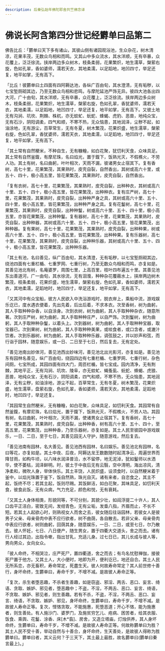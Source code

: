 ```yaml
---
description: 后秦弘始年佛陀耶舍共竺佛念译
---
```


# 佛说长阿含第四分世记经欝单曰品第二

佛告比丘：「欝单曰天下多有诸山，其彼山侧有诸园观浴池，生众杂花，树木清凉，花果丰茂，无数众鸟相和而鸣。又其山中多众流水，其水洋顺，无有卒暴，众花覆上，泛泛徐流。挟岸两边多众树木，枝条柔弱，花果繁炽，地生濡草，槃萦右旋，色如孔翠，香如婆师，濡若天衣，其地柔濡，以足蹈地，地凹四寸，举足还复，地平如掌，无有高下。

「比丘！彼欝单曰土四面有四阿耨达池，各纵广百由旬，其水澄清，无有垢秽，以七宝堑厕砌其边，乃至无数众鸟相和悲鸣，与摩陀延池严饰无异。彼四大池各出四大河，广十由旬，其水洋顺，无有卒暴，众花覆上，泛泛徐流。挟岸两边多众树木，枝条柔弱，花果繁炽，地生濡草，槃萦右旋，色如孔翠，香犹婆师，濡若天衣，其地柔濡，以足蹈地，地凹四寸，举足还复，地平如掌，无有高下。又彼土地无有沟涧、坑坎、荆棘、株杌，亦无蚊虻、蚖蛇、蜂蝎、虎豹、恶兽，地纯众宝，无有石沙，阴阳调柔，四气和顺，不寒不热，无众恼患，其地润泽，尘秽不起，如油涂地，无有游尘，百草常生，无有冬夏，树木繁茂，花果炽盛，地生濡草，槃萦右旋，色如孔翠，香犹婆师，濡若天衣，其地柔濡，以足蹈地，地凹四寸，举足还复，地平如掌，无有高下。

「其土常有自然粳米，不种自生，无有糠糩，如白花聚，犹忉利天食，众味具足。其土常有自然釜鍑，有摩尼珠，名曰焰光，置于鍑下，饭熟光灭，不假樵火，不劳人功。其土有树，名曰曲躬，叶叶相次，天雨不漏，彼诸男女止宿其下。复有香树，高七十里，花果繁茂，其果熟时，皮壳自裂，自然香出，其树或高六十里，或五十、四十，极小高五里，皆花果繁茂，其果熟时，皮壳自裂，自然香出。

「复有衣树，高七十里，花果繁茂，其果熟时，皮壳自裂，出种种衣，其树或高六十里、五十、四十，极小高五里，皆花果繁茂，出种种衣。复有庄严树，高七十里，花果繁茂，其果熟时，皮壳自裂，出种种严身之具，其树或高六十里、五十、四十里，极小高五里，皆花果繁茂，出种种严身之具。复有花鬘树，高七十里，花果繁茂，其果熟时，皮壳自裂，出种种鬘，树或高六十里、五十、四十里，极小高五里，亦皆花果繁茂，出种种鬘。复有器树，高七十里，花果繁茂，其果熟时，皮壳自裂，出种种器，其树或高六十里、五十、四十，极小高五里，皆花果繁茂，出种种器。复有果树，高七十里，花果繁茂，其果熟时，皮壳自裂，出种种果，树或高六十里、五十、四十，极小高五里，皆花果繁茂，出种种果。复有乐器树，高七十里，花果繁茂，其果熟时，皮壳自裂，出种种乐器，其树或高六十里、五十、四十，极小高五里，皆花果繁茂，出种种乐器。

「其土有池，名曰善见，纵广百由旬，其水清澄，无有垢秽，以七宝堑厕砌其边，绕池四面有七重栏楯、七重罗网、七重行树，乃至无数众鸟相和而鸣，亦复如是。其善见池北有树，名庵婆罗，周围七里，上高百里，枝叶四布遍五十里。其善见池东出善道河，广一由旬，其水徐流，无有洄澓，种种杂花覆蔽水上，挟岸两边树木繁茂，枝条柔弱，花果炽盛，地生濡草，槃萦右旋，色如孔翠，香如婆师，濡若天衣，其地柔濡，足蹈地时，地凹四寸，举足还复，地平如掌，无有高下。

「又其河中有众宝船，彼方人民欲入中洗浴游戏时，脱衣岸上，乘船中流，游戏娱乐讫已，度水遇衣便着，先出先着，后出后着，不求本衣。次至香树，树为曲躬，其人手取种种杂香，以自涂身。次到衣树，树为曲躬，其人手取种种杂衣，随意所著。次到庄严树，树为曲躬，其人手取种种庄严，以自严饰。次到鬘树，树为曲躬，其人手取种种杂鬘，以着头上。次到器树，树为曲躬，其人手取种种宝器，取宝器已。次到果树，树为曲躬，其人手取种种美果，或啖食者，或口含者，或漉汁饮者。次到乐器树，树为曲躬，其人手取种种乐器，调弦鼓之，并以妙声和弦，而行诣于园林，随意娱乐，或一日、二日至于七日，然后复去，无有定处。

「善见池南出妙体河，善见池西出妙味河，善见池北出光影河，亦复如是。善见池东有园林名善见，纵广百由旬，绕园四边有七重栏楯、七重罗网、七重行树，杂色间厕，七宝所成，其园四面有四大门，周匝栏楯，皆七宝成。园内清净，无有荆棘，其地平正，无有沟涧、坑坎、陵阜，亦无蚊虻、蝇蚤虱、蚖蛇、蜂蝎、虎狼、恶兽，地纯众宝，无有石沙，阴阳调柔，四气和顺，不寒不热，无众恼患，其地润泽，无有尘秽，如油涂地，游尘不起，百草常生，无有冬夏，树木繁茂，花果炽盛，地生濡草，盘萦右旋，色如孔翠，香如婆师，濡若天衣，其地柔濡，足蹈地时，地凹四寸，举足还复。

「其园常生自然粳米，无有糠糩，如白花聚，众味具足，如忉利天食。其园常有自然釜鍑，有摩尼珠，名曰焰光，置于鍑下，饭熟光灭，不假樵火，不劳人功。其园有树，名曰曲躬，叶叶相次，天雨不漏，使诸男女止宿其下。复有香树，高七十里，花果繁茂，其果熟时，皮壳自裂，出种种香，树有高六十里、五十、四十，至高五里，花果繁茂，出种种香，乃至乐器树，亦复如是。其土人民至彼园中游戏娱乐，一日、二日，至于七日，其善见园无人守护，随意游戏，然后复去。

「善见池南有园林，名大善见。善见池西有园林，名曰娱乐。善见池北有园林，名曰等花，亦复如是。其土中夜、后夜，阿耨达龙王数数随时起清净云，周遍世界而降甘雨，如构牛顷，以八味水润泽普洽，水不留停，地无泥淖，犹如鬘师以水洒华，使不萎枯，润泽鲜明。时，彼土于中夜后无有云翳，空中清明，海出凉风，清净柔和，微吹人身，举体快乐。其土丰饶，人民炽盛，设须食时，以自然粳米着于釜中，以焰光珠置于釜下，饭自然熟，珠光自灭。诸有来者，自恣食之，其主不起，饭终不尽；若其主起，饭则尽赐。其饭鲜洁，如白花聚，其味具足，如忉利天食，彼食此饭，无有众病，气力充足，颜色和悦，无有衰耗。

「又其土人身体相类，形貌同等，不可分别，其貌少壮，如阎浮提二十许人，其人口齿平正洁白，密致无间，发绀青色，无有尘垢，发埀八指，齐眉而止，不长不短。若其土人起欲心时，则熟视女人而舍之去，彼女随后往诣园林，若彼女人是彼男子父亲、母亲骨肉中表不应行欲者，树不曲荫，各自散去。若非父亲、母亲骨肉中表应行欲者，树则曲躬，回荫其身，随意娱乐，一日、二日，或至七日，尔乃散去。彼人怀妊，七日、八日便产，随生男女，置于四衢大交道头，舍之而去。诸有行人经过其边，出指令嗽，指出甘乳，充适儿身。过七日已，其儿长成与彼人等，男向男众，女向女众。

「彼人命终，不相哭泣，庄严死尸，置四衢道，舍之而去；有鸟名忧慰禅伽，接彼死尸置于他方。又其土人，大小便时，地即为开，便利讫已，地还自合。其土人民无所系恋，亦无畜积，寿命常定，死盡生天。彼人何故寿命常定？其人前世修十善行，身坏命终，生欝单曰，寿命千岁，不增不减。是故彼人寿命正等。

「复次，杀生者堕恶趣，不杀者生善趣，如是窃盗、邪淫、两舌、恶口、妄言、绮语、贪取、嫉妒、邪见者，堕恶趣中；不盗，不淫，不两舌、恶口、妄言、绮语，不贪取、嫉妒、邪见者，则生善趣。若有不杀，不盗，不淫，不两舌、恶口、妄言、绮语，不贪取、嫉妒、邪见，身坏命终，生欝单曰，寿命千岁，不增不减。是故彼人寿命正等。复次，悭悋贪取，不能施惠，死堕恶道；开心不悋，能为施惠者，则生善处。有人施沙门、婆罗门，及施贫穷乞儿、疮病、困苦者，给其衣服、饭食、乘舆、花鬘、涂香、床\[木\*翕]、房舍，又造立塔庙，灯烛供养，其人身坏命终，生欝单曰，寿命千岁，不增不减。是故彼人寿命正等。何故称欝单曰为胜？其土人民不受十善，举动自然与十善合，身坏命终，生天善处，是故彼人得称为胜欝单曰。欝单曰者，其义云何？于三天下，其土最上最胜，故名欝单曰(欝单曰秦言最上)。」
